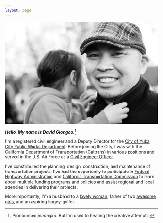 ```yaml
---
layout: page
---
```

<img style="margin:0px auto;display:block" src="/images/dg.jpg">

***Hello. My name is David Giongco.***[^1]

I'm a registered civil engineer and a Deputy Director for the [City of Yuba City Public Works Department](1). Before joining the City, I was with the [California Department of Transportation (Caltrans)][2] in various positions and served in the U.S. Air Force as a [Civil Engineer Officer][3].

I've constributed the planning, design, construction, and maintenance of transportation projects. I've had the opportunity to participate in [Federal Highway Administration][4] and [California Transportation Commission][5] to learn about multiple funding programs and policies and assist regional and local agencies in delivering their projects.

More importantly, I'm a husband to a [lovely woman][6], father of two [awesome girls][7], and an aspiring bogey-golfer.


[1]: https://www.yubacity.net/city_hall/departments/public_works
[2]: https://www.dot.ca.gov
[3]: https://usmilitary.about.com/library/milinfo/afoffjobs/bl32ex.htm
[4]: https://www.fhwa.dot.gov
[5]: https://catc.ca.gov
[6]: https://chantelgiongco.com
[7]: https://alexandragiongco.com

[^1]: Pronounced *jeeôngkō*. But I'm used to hearing the creative attempts.
